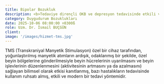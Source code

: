 ```yaml
---
title: Bipolar Bozukluk
description: <b>Tedaviye dirençli OKB ve depresyon tedavisinde etkili ve FDA onaylı</b>, bağımlılık ve başka endikasyonlarda da kullanımı giderek artan, modern, bir beyin uyarım ve beyin aktivitesi düzenleme (nöromodülasyon) tedavisidir.
category: Duygudurum Bozuklukları
date: 2025-10-06 08:00:00 +0300ß
role: Uzm. Dr. İsmail BUÇGÜN
client: 
image: '/images/hizmet-tms.jpg'
---
```


TMS (Transkraniyal Manyetik Stimulasyon) özel bir cihaz tarafından, yoğunlaştırılmış manyetik atımların ardışık, odaklanmış bir şekilde, özel beyin bölgelerine gönderilmesiyle beyin hücrelerinin uyarılmasını ve beyin işlevlerinin düzenlenmesini (aktivitesinin artmasını ya da azalmasını) sağlayan bilimsel olarak etkisi kanıtlanmış, bazı hastalıkların tedavisinde kullanım ruhsatı almış, etkili ve modern bir tedavi yöntemidir.